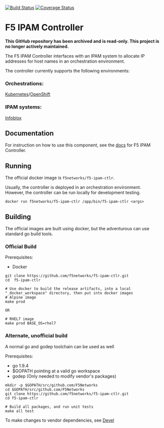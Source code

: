 [![Build Status](https://travis-ci.org/F5Networks/f5-ipam-ctlr.svg?branch=master)](https://travis-ci.org/F5Networks/f5-ipam-ctlr) [![Coverage Status](https://coveralls.io/repos/github/F5Networks/f5-ipam-ctlr/badge.svg?branch=HEAD)](https://coveralls.io/github/F5Networks/f5-ipam-ctlr?branch=HEAD)

F5 IPAM Controller
==================
**This GitHub repository has been archived and is read-only. This project is no longer actively maintained.**

The F5 IPAM Controller interfaces with an IPAM system to allocate IP addresses for host names in an orchestration environment.

The controller currently supports the following environments:

### Orchestrations:
[Kubernetes](https://kubernetes.io/)/[OpenShift](https://www.openshift.com/)

### IPAM systems:
[Infoblox](https://www.infoblox.com/)


Documentation
-------------

For instruction on how to use this component, see the
[docs](http://clouddocs.f5.com/products/ipam-ctlr/latest/) for F5 IPAM Controller.



Running
-------

The official docker image is `f5networks/f5-ipam-ctlr`.

Usually, the controller is deployed in an orchestration environment. However, the controller can be run locally for development testing.

```shell
docker run f5networks/f5-ipam-ctlr /app/bin/f5-ipam-ctlr <args>
```

Building
--------

The official images are built using docker, but the adventurous can use standard go build tools.

### Official Build

Prerequisites:
- Docker

```shell
git clone https://github.com/f5networks/f5-ipam-ctlr.git
cd  f5-ipam-ctlr

# Use docker to build the release artifacts, into a local "_docker_workspace" directory, then put into docker images
# Alpine image
make prod

OR

# RHEL7 image
make prod BASE_OS=rhel7
```


### Alternate, unofficial build

A normal go and godep toolchain can be used as well

Prerequisites:
- go 1.9.4
- $GOPATH pointing at a valid go workspace
- godep (Only needed to modify vendor's packages)

```shell
mkdir -p $GOPATH/src/github.com/F5Networks
cd $GOPATH/src/github.com/F5Networks
git clone https://github.com/f5networks/f5-ipam-ctlr.git
cd f5-ipam-ctlr

# Build all packages, and run unit tests
make all test
```

To make changes to vendor dependencies, see [Devel](DEVEL.md)
